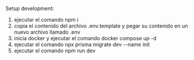 
Setup development:

1. ejecutar el comando npm i
2. copia el contenido del archivo .env.template y pegar su contenido en un nuevo archivo llamado .env
3. inicia docker y ejecutar el comando docker compose up -d
4. ejecutar el comando npx prisma migrate dev --name init
5. ejecutar el comando npm run dev